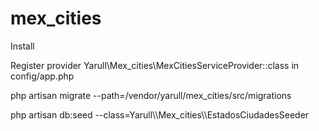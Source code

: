 # mex_cities

Install

Register provider Yarull\Mex_cities\MexCitiesServiceProvider::class in config/app.php

php artisan migrate --path=/vendor/yarull/mex_cities/src/migrations

php artisan db:seed --class=Yarull\\\Mex_cities\\\EstadosCiudadesSeeder
